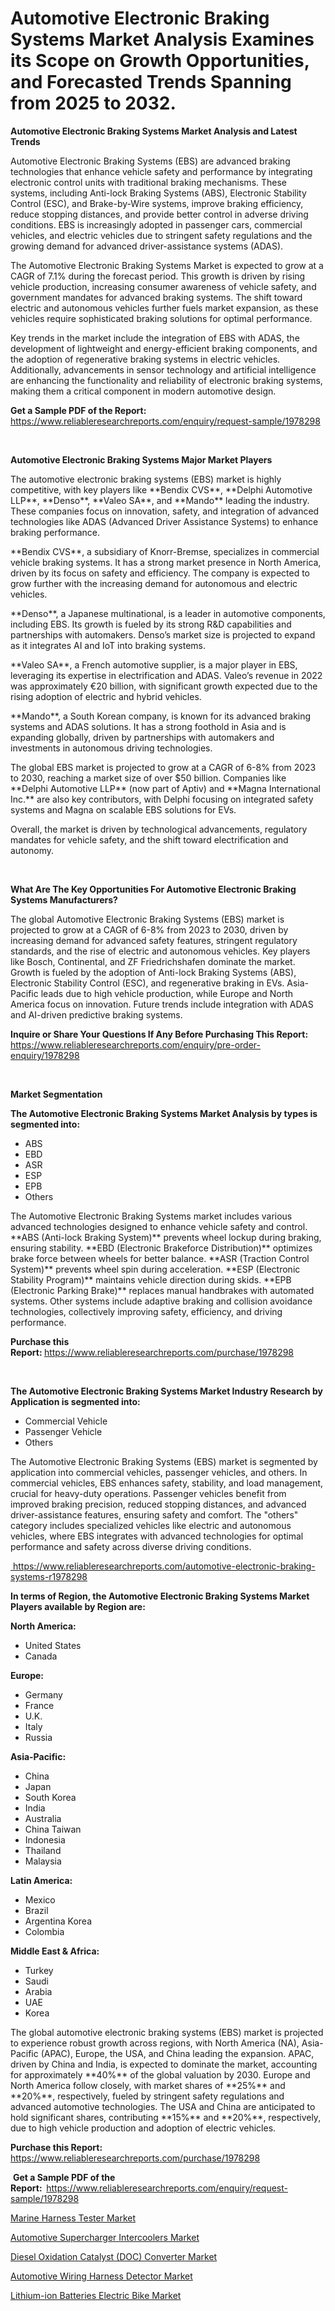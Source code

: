 <p><h1>Automotive Electronic Braking Systems Market Analysis Examines its Scope on Growth Opportunities, and Forecasted Trends Spanning from 2025 to 2032.</h1></p><p><strong>Automotive Electronic Braking Systems Market Analysis and Latest Trends</strong></p>
<p><p>Automotive Electronic Braking Systems (EBS) are advanced braking technologies that enhance vehicle safety and performance by integrating electronic control units with traditional braking mechanisms. These systems, including Anti-lock Braking Systems (ABS), Electronic Stability Control (ESC), and Brake-by-Wire systems, improve braking efficiency, reduce stopping distances, and provide better control in adverse driving conditions. EBS is increasingly adopted in passenger cars, commercial vehicles, and electric vehicles due to stringent safety regulations and the growing demand for advanced driver-assistance systems (ADAS).</p><p>The Automotive Electronic Braking Systems Market is expected to grow at a CAGR of 7.1% during the forecast period. This growth is driven by rising vehicle production, increasing consumer awareness of vehicle safety, and government mandates for advanced braking systems. The shift toward electric and autonomous vehicles further fuels market expansion, as these vehicles require sophisticated braking solutions for optimal performance.</p><p>Key trends in the market include the integration of EBS with ADAS, the development of lightweight and energy-efficient braking components, and the adoption of regenerative braking systems in electric vehicles. Additionally, advancements in sensor technology and artificial intelligence are enhancing the functionality and reliability of electronic braking systems, making them a critical component in modern automotive design.</p></p>
<p><strong>Get a Sample PDF of the Report:&nbsp;</strong> <a href="https://www.reliableresearchreports.com/enquiry/request-sample/1978298?utm_campaign=9&utm_medium=2&utm_source=Github&utm_content=ia&utm_term=24012025&utm_id=automotive-electronic-braking-systems">https://www.reliableresearchreports.com/enquiry/request-sample/1978298</a></p>
<p>&nbsp;</p>
<p><strong>Automotive Electronic Braking Systems Major Market Players</strong></p>
<p><p>The automotive electronic braking systems (EBS) market is highly competitive, with key players like **Bendix CVS**, **Delphi Automotive LLP**, **Denso**, **Valeo SA**, and **Mando** leading the industry. These companies focus on innovation, safety, and integration of advanced technologies like ADAS (Advanced Driver Assistance Systems) to enhance braking performance.</p><p>**Bendix CVS**, a subsidiary of Knorr-Bremse, specializes in commercial vehicle braking systems. It has a strong market presence in North America, driven by its focus on safety and efficiency. The company is expected to grow further with the increasing demand for autonomous and electric vehicles.</p><p>**Denso**, a Japanese multinational, is a leader in automotive components, including EBS. Its growth is fueled by its strong R&D capabilities and partnerships with automakers. Denso’s market size is projected to expand as it integrates AI and IoT into braking systems.</p><p>**Valeo SA**, a French automotive supplier, is a major player in EBS, leveraging its expertise in electrification and ADAS. Valeo’s revenue in 2022 was approximately €20 billion, with significant growth expected due to the rising adoption of electric and hybrid vehicles.</p><p>**Mando**, a South Korean company, is known for its advanced braking systems and ADAS solutions. It has a strong foothold in Asia and is expanding globally, driven by partnerships with automakers and investments in autonomous driving technologies.</p><p>The global EBS market is projected to grow at a CAGR of 6-8% from 2023 to 2030, reaching a market size of over $50 billion. Companies like **Delphi Automotive LLP** (now part of Aptiv) and **Magna International Inc.** are also key contributors, with Delphi focusing on integrated safety systems and Magna on scalable EBS solutions for EVs.</p><p>Overall, the market is driven by technological advancements, regulatory mandates for vehicle safety, and the shift toward electrification and autonomy.</p></p>
<p>&nbsp;</p>
<p><strong>What Are The Key Opportunities For Automotive Electronic Braking Systems Manufacturers?</strong></p>
<p><p>The global Automotive Electronic Braking Systems (EBS) market is projected to grow at a CAGR of 6-8% from 2023 to 2030, driven by increasing demand for advanced safety features, stringent regulatory standards, and the rise of electric and autonomous vehicles. Key players like Bosch, Continental, and ZF Friedrichshafen dominate the market. Growth is fueled by the adoption of Anti-lock Braking Systems (ABS), Electronic Stability Control (ESC), and regenerative braking in EVs. Asia-Pacific leads due to high vehicle production, while Europe and North America focus on innovation. Future trends include integration with ADAS and AI-driven predictive braking systems.</p></p>
<p><strong>Inquire or Share Your Questions If Any Before Purchasing This Report:</strong> <a href="https://www.reliableresearchreports.com/enquiry/pre-order-enquiry/1978298?utm_campaign=9&utm_medium=2&utm_source=Github&utm_content=ia&utm_term=24012025&utm_id=automotive-electronic-braking-systems">https://www.reliableresearchreports.com/enquiry/pre-order-enquiry/1978298</a></p>
<p>&nbsp;</p>
<p><strong>Market Segmentation</strong></p>
<p><strong>The Automotive Electronic Braking Systems Market Analysis by types is segmented into:</strong></p>
<p><ul><li>ABS</li><li>EBD</li><li>ASR</li><li>ESP</li><li>EPB</li><li>Others</li></ul></p>
<p><p>The Automotive Electronic Braking Systems market includes various advanced technologies designed to enhance vehicle safety and control. **ABS (Anti-lock Braking System)** prevents wheel lockup during braking, ensuring stability. **EBD (Electronic Brakeforce Distribution)** optimizes brake force between wheels for better balance. **ASR (Traction Control System)** prevents wheel spin during acceleration. **ESP (Electronic Stability Program)** maintains vehicle direction during skids. **EPB (Electronic Parking Brake)** replaces manual handbrakes with automated systems. Other systems include adaptive braking and collision avoidance technologies, collectively improving safety, efficiency, and driving performance.</p></p>
<p><strong>Purchase this Report:&nbsp;</strong><a href="https://www.reliableresearchreports.com/purchase/1978298?utm_campaign=9&utm_medium=2&utm_source=Github&utm_content=ia&utm_term=24012025&utm_id=automotive-electronic-braking-systems">https://www.reliableresearchreports.com/purchase/1978298</a></p>
<p>&nbsp;</p>
<p><strong>The Automotive Electronic Braking Systems Market Industry Research by Application is segmented into:</strong></p>
<p><ul><li>Commercial Vehicle</li><li>Passenger Vehicle</li><li>Others</li></ul></p>
<p><p>The Automotive Electronic Braking Systems (EBS) market is segmented by application into commercial vehicles, passenger vehicles, and others. In commercial vehicles, EBS enhances safety, stability, and load management, crucial for heavy-duty operations. Passenger vehicles benefit from improved braking precision, reduced stopping distances, and advanced driver-assistance features, ensuring safety and comfort. The "others" category includes specialized vehicles like electric and autonomous vehicles, where EBS integrates with advanced technologies for optimal performance and safety across diverse driving conditions.</p></p>
<p><a href="https://www.reliableresearchreports.com/automotive-electronic-braking-systems-r1978298?utm_campaign=9&utm_medium=2&utm_source=Github&utm_content=ia&utm_term=24012025&utm_id=automotive-electronic-braking-systems">&nbsp;https://www.reliableresearchreports.com/automotive-electronic-braking-systems-r1978298</a></p>
<p><strong>In terms of Region, the Automotive Electronic Braking Systems Market Players available by Region are:</strong></p>
<p>
    <p> <strong> North America: </strong>
        <ul>
            <li>United States</li>
            <li>Canada</li>
        </ul>
        </p> 
    <p> <strong> Europe: </strong>
        <ul>
            <li>Germany</li>
            <li>France</li>
            <li>U.K.</li>
            <li>Italy</li>
            <li>Russia</li>
        </ul>
        </p> 
    <p> <strong> Asia-Pacific: </strong>
        <ul>
            <li>China</li>
            <li>Japan</li>
            <li>South Korea</li>
            <li>India</li>
            <li>Australia</li>
            <li>China Taiwan</li>
            <li>Indonesia</li>
            <li>Thailand</li>
            <li>Malaysia</li>
        </ul>
        </p> 
    <p> <strong> Latin America: </strong>
        <ul>
            <li>Mexico</li>
            <li>Brazil</li>
            <li>Argentina Korea</li>
            <li>Colombia</li>
        </ul>
        </p> 
    <p> <strong> Middle East & Africa: </strong>
        <ul>
            <li>Turkey</li>
            <li>Saudi</li>
            <li>Arabia</li>
            <li>UAE</li>
            <li>Korea</li>
        </ul>
    </p>
    </p>
<p><p>The global automotive electronic braking systems (EBS) market is projected to experience robust growth across regions, with North America (NA), Asia-Pacific (APAC), Europe, the USA, and China leading the expansion. APAC, driven by China and India, is expected to dominate the market, accounting for approximately **40%** of the global valuation by 2030. Europe and North America follow closely, with market shares of **25%** and **20%**, respectively, fueled by stringent safety regulations and advanced automotive technologies. The USA and China are anticipated to hold significant shares, contributing **15%** and **20%**, respectively, due to high vehicle production and adoption of electric vehicles.</p></p>
<p><strong>Purchase this Report: </strong><a href="https://www.reliableresearchreports.com/purchase/1978298?utm_campaign=9&utm_medium=2&utm_source=Github&utm_content=ia&utm_term=24012025&utm_id=automotive-electronic-braking-systems">https://www.reliableresearchreports.com/purchase/1978298</a></p>
<p>&nbsp;<strong>Get a Sample PDF of the Report:&nbsp;&nbsp;</strong><a href="https://www.reliableresearchreports.com/enquiry/request-sample/1978298?utm_campaign=9&utm_medium=2&utm_source=Github&utm_content=ia&utm_term=24012025&utm_id=automotive-electronic-braking-systems">https://www.reliableresearchreports.com/enquiry/request-sample/1978298</a></p>
<p><strong></strong></p>
<p><p><a href="https://github.com/SanjidaMahmud54/Market-Research-Report-List-1/blob/main/marine-harness-tester-market.md?utm_campaign=9&utm_medium=2&utm_source=Github&utm_content=ia&utm_term=24012025&utm_id=automotive-electronic-braking-systems">Marine Harness Tester Market</a></p><p><a href="https://github.com/ulyssacrayne00231/Market-Research-Report-List-1/blob/main/automotive-supercharger-intercoolers-market.md?utm_campaign=9&utm_medium=2&utm_source=Github&utm_content=ia&utm_term=24012025&utm_id=automotive-electronic-braking-systems">Automotive Supercharger Intercoolers Market</a></p><p><a href="https://github.com/manesros8/Market-Research-Report-List-1/blob/main/diesel-oxidation-catalyst-doc-converter-market.md?utm_campaign=9&utm_medium=2&utm_source=Github&utm_content=ia&utm_term=24012025&utm_id=automotive-electronic-braking-systems">Diesel Oxidation Catalyst (DOC) Converter Market</a></p><p><a href="https://github.com/hgf64gh/Market-Research-Report-List-1/blob/main/automotive-wiring-harness-detector-market.md?utm_campaign=9&utm_medium=2&utm_source=Github&utm_content=ia&utm_term=24012025&utm_id=automotive-electronic-braking-systems">Automotive Wiring Harness Detector Market</a></p><p><a href="https://github.com/WashimHussain441/Market-Research-Report-List-1/blob/main/lithium-ion-batteries-electric-bike-market.md?utm_campaign=9&utm_medium=2&utm_source=Github&utm_content=ia&utm_term=24012025&utm_id=automotive-electronic-braking-systems">Lithium-ion Batteries Electric Bike Market</a></p></p>